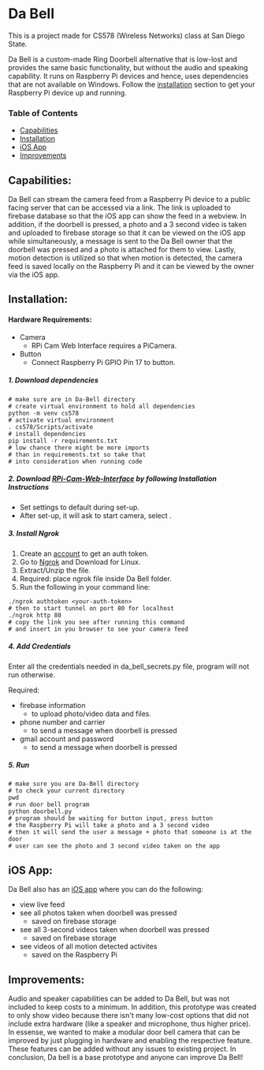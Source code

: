 # Da Bell
This is a project made for CS578 (Wireless Networks) class at San Diego State.

Da Bell is a custom-made Ring Doorbell alternative that is low-lost and provides the same basic functionality, but without the audio and speaking capability. It runs on Raspberry Pi devices and hence, uses dependencies that are not available on Windows. Follow the [installation](#installation) section to get your Raspberry Pi device up and running.

### Table of Contents
- [Capabilities](#capabilities)
- [Installation](#installation)
- [iOS App](#ios-app)
- [Improvements](#improvements)

## Capabilities:

Da Bell can stream the camera feed from a Raspberry Pi device to a public facing server that can be accessed via a link. The link is uploaded to firebase database so that the iOS app can show the feed in a webview. In addition, if the doorbell is pressed, a photo and a 3 second video is taken and uploaded to firebase storage so that it can be viewed on the iOS app while simultaneously, a message is sent to the Da Bell owner that the doorbell was pressed and a photo is attached for them to view. Lastly, motion detection is utilized so that when motion is detected, the camera feed is saved locally on the Raspberry Pi and it can be viewed by the owner via the iOS app. 

## Installation:

#### Hardware Requirements:
- Camera
  - RPi Cam Web Interface requires a PiCamera. 
- Button
  - Connect Raspberry Pi GPIO Pin 17 to button.

##### 1. Download dependencies
```shell
# make sure are in Da-Bell directory
# create virtual environment to hold all dependencies
python -m venv cs578
# activate virtual environment
. cs578/Scripts/activate
# install dependencies
pip install -r requirements.txt
# low chance there might be more imports 
# than in requirements.txt so take that 
# into consideration when running code
```

##### 2. Download [RPi-Cam-Web-Interface](https://elinux.org/RPi-Cam-Web-Interface#Installation_Instructions) by following Installation Instructions
- Set settings to default during set-up.
- After set-up, it will ask to start camera, select <yes>.

##### 3. Install Ngrok
1. Create an [account](https://ngrok.com/) to get an auth token.
2. Go to [Ngrok](https://ngrok.com/download) and Download for Linux.
3. Extract/Unzip the file.
4. Required: place ngrok file inside Da Bell folder.
5. Run the following in your command line:
```shell
./ngrok authtoken <your-auth-token>
# then to start tunnel on port 80 for localhost
./ngrok http 80
# copy the link you see after running this command 
# and insert in you browser to see your camera feed
```

##### 4. Add Credentials
Enter all the credentials needed in da_bell_secrets.py file, program will not run otherwise.  

Required:  
- firebase information
  - to upload photo/video data and files.
- phone number and carrier
  - to send a message when doorbell is pressed
- gmail account and password
  - to send a message when doorbell is pressed

##### 5. Run
```shell
# make sure you are Da-Bell directory
# to check your current directory
pwd
# run door bell program
python doorbell.py
# program should be waiting for button input, press button
# the Raspberry Pi will take a photo and a 3 second video
# then it will send the user a message + photo that someone is at the door
# user can see the photo and 3 second video taken on the app
```
##

## iOS App:

Da Bell also has an [iOS app](https://github.com/CollinLTT/CS578-Da-Bell) where you can do the following:
- view live feed
- see all photos taken when doorbell was pressed 
  - saved on firebase storage
- see all 3-second videos taken when doorbell was pressed 
  - saved on firebase storage
- see videos of all motion detected activites
  - saved on the Raspberry Pi
  
## Improvements:

Audio and speaker capabilities can be added to Da Bell, but was not included to keep costs to a minimum. In addition, this prototype was created to only show video because there isn't many low-cost options that did not include extra hardware (like a speaker and microphone, thus higher price). In essense, we wanted to make a modular door bell camera that can be improved by just plugging in hardware and enabling the respective feature. These features can be added without any issues to existing project. In conclusion, Da bell is a base prototype and anyone can improve Da Bell!
